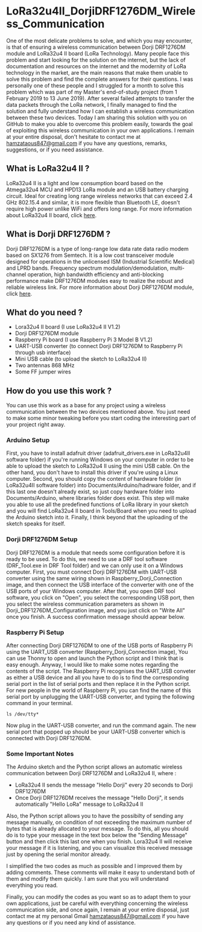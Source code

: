 # LoRa32u4II_DorjiDRF1276DM_Wireless_Communication
One of the most delicate problems to solve, and which you may encounter, is that of ensuring a wireless communication between Dorji DRF1276DM module and LoRa32u4 II board (LoRa Technology). Many people face this problem and start looking for the solution on the internet, but the lack of documentation and resources on the internet and the modernity of LoRa technology in the market, are the main reasons that make them unable to solve this problem and find the complete answers for their questions. I was personally one of these people and I struggled for a month to solve this problem which was part of my Master's end-of-study project (from 1 February 2019 to 13 June 2019). After several failed attempts to transfer the data packets through the LoRa network, I finally managed to find the solution and fully understand how I can establish a wireless communication between these two devices. Today I am sharing this solution with you on GitHub to make you able to overcome this problem easily, towards the goal of exploiting this wireless communication in your own applications. I remain at your entire disposal, don't hesitate to contact me at hamzataous847@gmail.com if you have any questions, remarks, suggestions, or if you need assistance.
## What is LoRa32u4 II ?
LoRa32u4 II is a light and low consumption board based on the Atmega32u4 MCU and HPD13 LoRa module and an USB battery charging circuit. Ideal for creating long range wireless networks that can exceed 2.4 GHz 802.15.4 and similar, it is more flexible than Bluetooth LE, doesn't require high power unlike WiFi and offers long range. For more information about LoRa32u4 II board, click [here](http://www.diymalls.com/index.php?route=product/product&product_id=88).
## What is Dorji DRF1276DM ?
Dorji DRF1276DM is a type of long-range low data rate data radio modem based on SX1276 from Semtech. It is a low cost transceiver module designed for operations in the unlicensed ISM (Industrial Scientific Medical) and LPRD bands. Frequency spectrum modulation/demodulation, multi-channel operation, high bandwidth efficiency and anti-blocking performance make DRF1276DM modules easy to realize the robust and reliable wireless link. For more information about Dorji DRF1276DM module, click [here](http://www.dorji.com/docs/data/DRF1276DM.pdf).
## What do you need ?
- Lora32u4 II board (I use LoRa32u4 II V1.2)
- Dorji DRF1276DM module
- Raspberry Pi board (I use Raspberry Pi 3 Model B V1.2)
- UART-USB converter (to connect Dorji DRF1276DM to Raspberry Pi through usb interface)
- Mini USB cable (to upload the sketch to LoRa32u4 II)
- Two antennas 868 MHz 
- Some FF jumper wires 
## How do you use this work ?
You can use this work as a base for any project using a wireless communication between the two devices mentioned above. You just need to make some minor tweaking before you start coding the interesting part of your project right away.
### Arduino Setup
First, you have to install adafruit driver (adafruit_drivers.exe in LoRa32u4II software folder) if you're running Windows on your computer in order to be able to upload the sketch to LoRa32u4 II using the mini USB cable. On the other hand, you don't have to install this driver if you're using a Linux computer. Second, you should copy the content of hardware folder (in LoRa32u4II software folder) into Documents/Arduino/hadrware folder, and if this last one doesn't already exist, so just copy hardware folder into Documents/Arduino, where libraries folder does exist. This step will make you able to use all the predefined functions of LoRa library in your sketch and you will find LoRa32u4 II board in Tools/Board when you need to upload the Arduino sketch into it. Finally, I think beyond that the uploading of the sketch speaks for itself.   
### Dorji DRF1276DM Setup
Dorji DRF1276DM is a module that needs some configuration before it is ready to be used. To do this, we need to use a DRF tool software (DRF_Tool.exe in DRF Tool folder) and we can only use it on a Windows computer. First, you must connect Dorji DRF1276DM with UART-USB converter using the same wiring shown in Raspberry_Dorji_Connection image, and then connect the USB interface of the converter with one of the USB ports of your Windows computer. After that, you open DRF tool software, you click on "Open", you select the corresponding USB port, then you select the wireless communication parameters as shown in Dorji_DRF1276DM_Configuration image, and you just click on "Write All" once you finish. A success confirmation message should appear below. 
### Raspberry Pi Setup
After connecting Dorji DRF1276DM to one of the USB ports of Raspberry Pi using the UART_USB converter (Raspberry_Dorji_Connection image), You can use Thonny to open and launch the Python script and I think that is easy enough. Anyway, I would like to make some notes regarding the contents of the script. The Raspberry Pi recognises the UART_USB conveter as either a USB device and all you have to do is to find the corresponding serial port in the list of serial ports and then replace it in the Python script. For new people in the world of Raspberry Pi, you can find the name of this serial port by unplugging the UART-USB converter, and typing the following command in your terminal.
```
ls /dev/tty*
```
Now plug in the UART-USB converter, and run the command again. The new serial port that popped up should be your UART-USB converter which is connected with Dorji DRF1276DM. 
### Some Important Notes
The Arduino sketch and the Python script allows an automatic wireless communication between Dorji DRF1276DM and LoRa32u4 II, where :
- LoRa32u4 II sends the message "Hello Dorji" every 20 seconds to Dorji DRF1276DM
- Once Dorji DRF1276DM receives the message "Hello Dorji", it sends automatically "Hello LoRa" message to LoRa32u4 II

Also, the Python script allows you to have the possibilty of sending any message manually, on condition of not exceeding the maximum number of bytes that is already allocated to your message. To do this, all you should do is to type your message in the text box below the "Sending Message" button and then click this last one when you finish. Lora32u4 II will receive your message if it is listening, and you can visualize this received message just by opening the serial monitor already.

I simplified the two codes as much as possible and I improved them by adding comments. These comments will make it easy to understand both of them and modify them quickly. I am sure that you will understand everything you read. 

Finally, you can modify the codes as you want so as to adapt them to your own applications, just be careful with everything concerning the wireless communication side, and once again, I remain at your entire disposal, just contact me at my personal Gmail hamzataous847@gmail.com if you have any questions or if you need any kind of assistance. 

